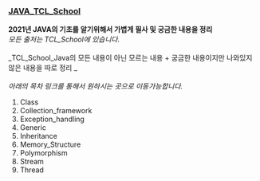### [JAVA_TCL_School](http://www.tcpschool.com/java/intro)


__2021년 JAVA의 기초를 알기위해서 가볍게 필사 및 궁금한 내용을 정리__ </br>
_모든 출처는 TCL_School에 있습니다._ 
</br></br>
_TCL_School_Java의 모든 내용이 아닌 모르는 내용 + 궁금한 내용이지만 나와있지 않은 내용을 따로 정리 _
</br>
</br>
_아래의 목차 링크를 통해서 원하시는 곳으로 이동가능합니다._

1. Class
2. Collection_framework
3. Exception_handling
4. Generic
5. Inheritance
6. Memory_Structure
7. Polymorphism
8. Stream
9. Thread



